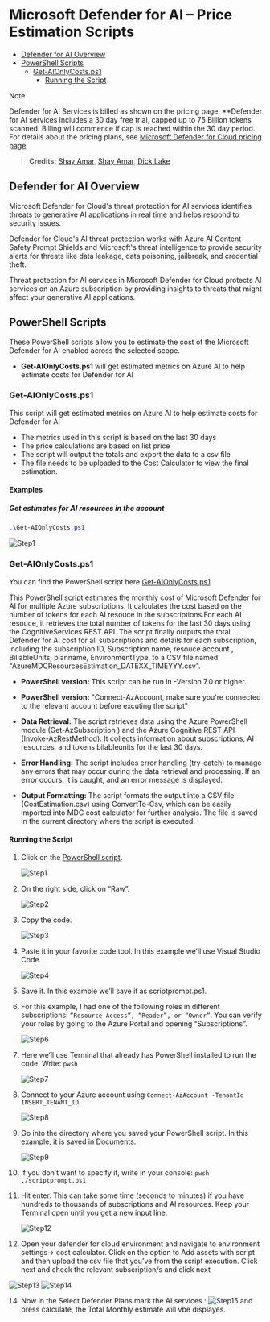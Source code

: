# Microsoft Defender for AI – Price Estimation Scripts

- [Defender for AI Overview](#defender-for-Ai-overview)
- [PowerShell Scripts](#powershell-scripts)
  * [Get-AIOnlyCosts.ps1](#get-aionlycostsps1)
    + [Running the Script](#running-the-script)
    
> [!NOTE]
> Defender for AI Services is billed as shown on the pricing page. 
**Defender for AI services includes a 30 day free trial, capped up to 75 Billion tokens scanned. Billing will commence if cap is reached within the 30 day period. For details about the pricing plans, see [Microsoft Defender for Cloud pricing page](https://azure.microsoft.com/pricing/details/defender-for-cloud/)

 
> **Credits:** [Shay Amar](https://www.linkedin.com/in/shay-amar/), [Shay Amar](https://www.linkedin.com/in/shay-amar/), [Dick Lake](https://www.linkedin.com/in/richard-lake-b3797394/)

## Defender for AI Overview
Microsoft Defender for Cloud's threat protection for AI services identifies threats to generative AI applications in real time and helps respond to security issues.

Defender for Cloud's AI threat protection works with Azure AI Content Safety Prompt Shields and Microsoft's threat intelligence to provide security alerts for threats like data leakage, data poisoning, jailbreak, and credential theft.

Threat protection for AI services in Microsoft Defender for Cloud protects AI services on an Azure subscription by providing insights to threats that might affect your generative AI applications.

## PowerShell Scripts

These PowerShell scripts allow you to estimate the cost of the Microsoft Defender for AI enabled across the selected scope.

- **Get-AIOnlyCosts.ps1** will get estimated metrics on Azure AI to help estimate costs for Defender for AI 

### Get-AIOnlyCosts.ps1

This script will get estimated metrics on Azure AI to help estimate costs for Defender for AI 
- The metrics used in this script is based on the last 30 days
- The price calculations are based on list price
- The script will output the totals and export the data to a csv file 
- The file needs to be uploaded to the Cost Calculator to view the final estimation.

#### Examples 

##### Get estimates for AI resources in the account
```powershell
.\Get-AIOnlyCosts.ps1
```
![Step1](Pictures/get-azaimetrics.png)

### Get-AIOnlyCosts.ps1

You can find the PowerShell script here [Get-AIOnlyCosts.ps1](./Get-AIOnlyCosts.ps1)

This PowerShell script estimates the monthly cost of Microsoft Defender for AI for multiple Azure subscriptions. It calculates the cost based on the number of tokens for each AI resouce in the subscriptions.For each AI resouce, it retrieves the total number of tokens for the last 30 days using the CognitiveServices REST API. The script finally outputs the total Defender for AI cost for all subscriptions and details for each subscription, including the subscription ID, Subscription name, resouce account , BillableUnits, planname, EnvironmentType, to a CSV file named "AzureMDCResourcesEstimation_DATEXX_TIMEYYY.csv".

- **PowerShell version:** This script can be run in -Version 7.0 or higher.
- **PowerShell version:** "Connect-AzAccount, make sure you're connected to the relevant account before excuting the script"
- **Data Retrieval:** The script retrieves data using the Azure PowerShell module (Get-AzSubscription ) and the Azure Cognitive REST API (Invoke-AzRestMethod). It collects information about subscriptions, AI resources, and tokens bilableunits for the last 30 days.

- **Error Handling:** The script includes error handling (try-catch) to manage any errors that may occur during the data retrieval and processing. If an error occurs, it is caught, and an error message is displayed.

- **Output Formatting:** The script formats the output into a CSV file (CostEstimation.csv) using ConvertTo-Csv, which can be easily imported into MDC cost calculator for further analysis. The file is saved in the current directory where the script is executed.

#### Running the Script

1. Click on the [PowerShell script](./Get-AIOnlyCosts.ps1).

   ![Step1](Pictures/Picture1.png)
   
2. On the right side, click on “Raw”.

    ![Step2](Pictures/Picture2.png)
  
4. Copy the code.

    ![Step3](Pictures/Picture3.png)

4. Paste it in your favorite code tool. In this example we’ll use Visual Studio Code.

    ![Step4](Pictures/Picture4.png)

5. Save it. In this example we’ll save it as scriptprompt.ps1.
   
6. For this example, I had one of the following roles in different subscriptions: `“Resource Access”, “Reader”, or “Owner”`. You can verify your roles by going to the Azure Portal and opening “Subscriptions”.

    ![Step6](Pictures/Picture6.png)

7. Here we’ll use Terminal that already has PowerShell installed to run the code. Write: `pwsh`

    ![Step7](Pictures/Picture7.png)

8. Connect to your Azure account using `Connect-AzAccount -TenantId INSERT_TENANT_ID`

    ![Step8](Pictures/Picture8.png)

9. Go into the directory where you saved your PowerShell script. In this example, it is saved in Documents.

    ![Step9](Pictures/Picture9.png)

11. If you don’t want to specify it, write in your console: `pwsh ./scriptprompt.ps1`


12. Hit enter. This can take some time (seconds to minutes) if you have hundreds to thousands of subscriptions and AI resources. Keep your Terminal open until you get a new input line.

    ![Step12](Pictures/Picture12.png)

13. Open your defender for cloud environment and navigate to environment settings-> cost calculator. Click on the option to Add assets with script and then upload the csv file that you've from the script execution. Click next and check the relevant subscription/s and click next 

![Step13](Pictures/Picture13.png) 
![Step14](Pictures/Picture14.png) 

14. Now in the Select Defender Plans mark the AI services : ![Step15](Pictures/Picture15.png) and press calculate, the Total Monthly estimate will vbe displayes. 


